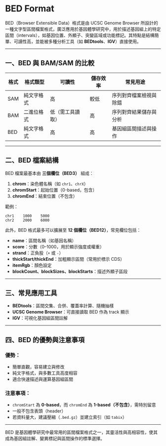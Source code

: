 # BED Format

BED（Browser Extensible Data）格式是由 UCSC Genome Browser 所設計的一種文字型區間檔案格式，廣泛應用於基因體學研究中，用於描述基因組上的特定區間（intervals），如基因位置、外顯子、突變區域或功能標記。其特點是結構簡單、可讀性高，並能被多種分析工具（如 **BEDtools**、**IGV**）直接使用。

---

## 一、BED 與 BAM/SAM 的比較

| 格式  | 格式類型  | 可讀性      | 儲存效率 | 常見用途        |
| --- | ----- | -------- | ---- | ----------- |
| SAM | 純文字格式 | 高        | 較低   | 序列對齊檔案檢視與除錯 |
| BAM | 二進位格式 | 低（需工具讀取） | 高    | 序列對齊結果儲存與分析 |
| BED | 純文字格式 | 高        | 高    | 基因組區間描述與操作  |

---

## 二、BED 檔案結構

BED 檔案最基本由 **三個欄位（BED3）** 組成：

1. **chrom**：染色體名稱（如 `chr1`、`chrX`）
2. **chromStart**：起始位置（0-based，包含）
3. **chromEnd**：結束位置（不包含）

範例：

```
chr1    1000    5000
chr2    2000    6000
```

此外，BED 格式最多可以擴展至 **12 個欄位（BED12）**，常見欄位包括：

* **name**：區間名稱（如基因名稱）
* **score**：分數（0–1000，用於顯示強度或權重）
* **strand**：正負股（`+` 或 `-`）
* **thickStart/thickEnd**：加粗顯示區間（常用於標示 CDS）
* **itemRgb**：顏色設定
* **blockCount、blockSizes、blockStarts**：描述外顯子區段

---

## 三、常見應用工具

* **BEDtools**：區間交集、合併、覆蓋率計算、隨機抽樣
* **UCSC Genome Browser**：可直接讀取 BED 作為 track 顯示
* **IGV**：可視化基因組區間註解

---

## 四、BED 的優勢與注意事項

### 優勢：

* 簡單直觀，容易建立與修改
* 純文字格式，與多數工具高度相容
* 適合快速描述與運算基因組區間

### 注意事項：

* `chromStart` 為 **0-based**，而 `chromEnd` 為 **1-based（不包含）**，需特別留意
* 一般不包含表頭（header）
* 若資料量大，建議壓縮（`.bed.gz`）並建立索引（如 `tabix`）

---

BED 是基因體學研究中最常用的區間檔案格式之一，其靈活性與高相容性，使其成為基因組註解、變異標記與區間操作的標準選擇。
